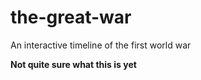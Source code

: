 # the-great-war
An interactive timeline of the first world war

**Not quite sure what this is yet**
